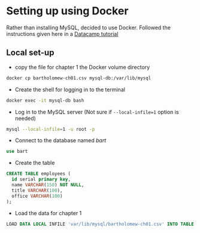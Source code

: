 # Setting up using Docker

Rather than installing MySQL, decided to use Docker. Followed the instructions given here in a [Datacamp tutorial](https://www.datacamp.com/tutorial/set-up-and-configure-mysql-in-docker)

## Local set-up

- copy the file for chapter 1 the Docker volume directory

```sh
docker cp bartholomew-ch01.csv mysql-db:/var/lib/mysql
```

- Create the shell for logging in to the terminal

```sh
docker exec -it mysql-db bash
```

- Log in to the MySQL server (Not sure if `--local-infile=1` option is needed)

```sh
mysql --local-infile=1 -u root -p
```

- Connect to the database named _bart_

```sql
use bart
```

- Create the table

```sql
CREATE TABLE employees (
  id serial primary key,
  name VARCHAR(150) NOT NULL,
  title VARCHAR(100),
  office VARCHAR(100)
);
```

- Load the data for chapter 1

```sql
LOAD DATA LOCAL INFILE 'var/lib/mysql/bartholomew-ch01.csv' INTO TABLE employees FIELDS TERMINATED BY ',';
```
